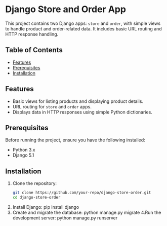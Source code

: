 # Django Store and Order App

This project contains two Django apps: `store` and `order`, with simple views to handle product and order-related data. It includes basic URL routing and HTTP response handling.

## Table of Contents
- [Features](#features)
- [Prerequisites](#prerequisites)
- [Installation](#installation)


## Features
- Basic views for listing products and displaying product details.
- URL routing for `store` and `order` apps.
- Displays data in HTTP responses using simple Python dictionaries.

## Prerequisites
Before running the project, ensure you have the following installed:
- Python 3.x
- Django 5.1

## Installation

1. Clone the repository:
   ```bash
   git clone https://github.com/your-repo/django-store-order.git
   cd django-store-order

2. Install Django:
   pip install django
3. Create and migrate the database:
     python manage.py migrate
4.Run the development server:
  python manage.py runserver


   
